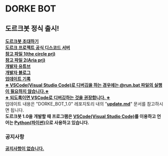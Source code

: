 # DORKE BOT
## 도르크봇 정식 출시!
<b><ins>[도르크봇 초대하기](https://discord.com/api/oauth2/authorize?client_id=702477692402008094&permissions=8&scope=bot)</b></ins><br/>
<b><ins>[도르크 프로젝트 공식 디스코드 서버](https://discord.gg/aYfQYRp)</b></ins>
<ins><b><br>[참고 파일 1](https://github.com/Ryzen72700/thecircle_prj/blob/master/tc_github.py)(the circle prj)</ins></b></br>
<ins><b>[참고 파일 2](https://github.com/Ryzen72700/DISCORDPY_Aria/blob/master/Aria_Public.py)(Aria prj)</ins></b></br>
<b><ins>[개발자 유튜브](https://www.youtube.com/channel/UC1v2JDiftMw7epyndnVA_Bg)</br></b></ins>
<b><ins>[개발자 블로그](https://blog.naver.com/idoyun027)</b></ins><br/>
<b><ins>[업데이트 기록](https://github.com/sweet1cloud/DORKE_BOT/blob/master/DORKE_BOT_1.0/update.md)</b></ins><br/>
<ins><b>※ VSCode(Visual Studio Code)로 디버깅을 하는 경우에는 @run.bat 파일의 실행이 필요하지 않습니다.※</ins></b><br/>
<ins><b>※ 되도록이면 VSCode로 디버깅하는 것을 권장합니다. ※</ins></b><br/>
업데이트 내용은 "DORKE_BOT_1.0" 레포지토리 내의 "<b><ins>update.md</b></ins>" 문서를 참고하시면 됩니다.<br/>
<b>도르크봇 1.0을 개발할 때 프로그램은 <ins>VSCode(Visual Studio Code)</ins>를 이용하고 언어는 <ins>Python(파이썬)</ins>으로 사용하고 있습니다.</b>
<h3>공지사항</h3>
<b><ins>공지사항이 없습니다.<br/>
